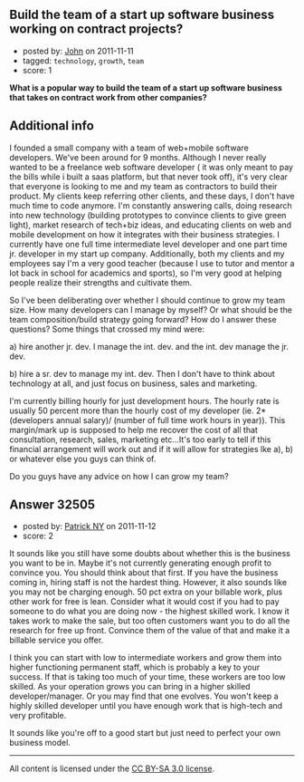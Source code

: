 ## Build the team of a start up software business working on contract projects?

- posted by: [John](https://stackexchange.com/users/-1/10748-john) on 2011-11-11
- tagged: `technology`, `growth`, `team`
- score: 1

**What is a popular way to build the team of a start up software business that takes on contract work from other companies?**

Additional info
--
I founded a small company with a team of web+mobile software developers.  We've been around for 9 months.  Although I never really wanted to be a freelance web software developer ( it was only meant to pay the bills while i built a saas platform, but that never took off), it's very clear that everyone is looking to me and my team as contractors to build their product.    My clients keep referring other clients, and these days, I don't have much time to code anymore.  I'm constantly answering calls, doing research into new technology (building prototypes to convince clients to give green light), market research of tech+biz ideas, and educating clients on web and mobile development on how it integrates with their business strategies.  I currently have one full time intermediate level developer and one part time jr. developer in my start up company.  Additionally, both my clients and my employees say I'm a very good teacher (because I use to tutor and mentor a lot back in school for academics and sports), so I'm very good at helping people realize their strengths and cultivate them.  

So I've been deliberating over whether I should continue to grow my team size.  How many developers can I manage by myself?  Or what should be the team composition/build strategy going forward?  How do I answer these questions?  Some things that crossed my mind were:

a) hire another jr. dev.  I manage the int. dev. and the int. dev manage the jr. dev.

b) hire a sr. dev to manage my int. dev.  Then I don't have to think about technology at all, and just focus on business, sales and marketing.

I'm currently billing hourly for just development hours.  The hourly rate is usually 50 percent more than the hourly cost of my developer (ie. 2*(developers annual salary)/ (number of full time work hours in year)).  This margin/mark up is supposed to help me recover the cost of all that consultation, research, sales, marketing etc...It's too early to tell if this financial arrangement will work out and if it will allow for strategies lke a), b) or whatever else you guys can think of.

Do you guys have any advice on how I can grow my team?


## Answer 32505

- posted by: [Patrick NY](https://stackexchange.com/users/-1/14366-patrick-ny) on 2011-11-12
- score: 2

It sounds like you still have some doubts about whether this is the business you want to be in. Maybe it's not currently generating enough profit to convince you. You should think about that first. If you have the business coming in, hiring staff is not the hardest thing. However, it also sounds like you may not be charging enough. 50 pct extra on your billable work, plus other work for free is lean. Consider what it would cost if you had to pay someone to do what you are doing now - the highest skilled work. I know it takes work to make the sale, but too often customers want you to do all the research for free up front. Convince them of the value of that and make it a billable service you offer. 

I think you can start with low to intermediate workers and grow them into higher functioning permanent staff, which is probably a key to your success. If that is taking too much of your time, these workers are too low skilled. As your operation grows you can bring in a higher skilled developer/manager. Or you may find that one evolves. You won't keep a highly skilled developer until you have enough work that is high-tech and very profitable.

It sounds like you're off to a good start but just need to perfect your own business model.



---

All content is licensed under the [CC BY-SA 3.0 license](https://creativecommons.org/licenses/by-sa/3.0/).
